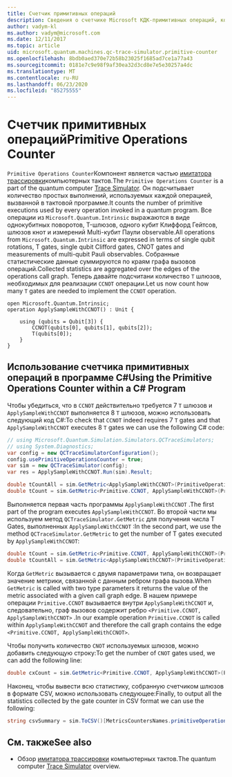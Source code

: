 ```yaml
---
title: Счетчик примитивных операций
description: Сведения о счетчике Microsoft КДК-примитивных операций, который отслеживает количество простых выполнений, используемых операциями в тактовой программе.
author: vadym-kl
ms.author: vadym@microsoft.com
ms.date: 12/11/2017
ms.topic: article
uid: microsoft.quantum.machines.qc-trace-simulator.primitive-counter
ms.openlocfilehash: 8bdb0aed370e72b58b23025f1685ad7ce1a77a43
ms.sourcegitcommit: 0181e7c9e98f9af30ea32d3cd8e7e5e30257a4dc
ms.translationtype: MT
ms.contentlocale: ru-RU
ms.lasthandoff: 06/23/2020
ms.locfileid: "85275555"
---
```

# <a name="primitive-operations-counter"></a><span data-ttu-id="da7ad-103">Счетчик примитивных операций</span><span class="sxs-lookup"><span data-stu-id="da7ad-103">Primitive Operations Counter</span></span>  

<span data-ttu-id="da7ad-104">`Primitive Operations Counter`Компонент является частью [имитатора трассировки](xref:microsoft.quantum.machines.qc-trace-simulator.intro)компьютерных тактов.</span><span class="sxs-lookup"><span data-stu-id="da7ad-104">The `Primitive Operations Counter` is a part of the quantum computer [Trace Simulator](xref:microsoft.quantum.machines.qc-trace-simulator.intro).</span></span> <span data-ttu-id="da7ad-105">Он подсчитывает количество простых выполнений, используемых каждой операцией, вызванной в тактовой программе.</span><span class="sxs-lookup"><span data-stu-id="da7ad-105">It counts the number of primitive executions used by every operation invoked in a quantum program.</span></span> <span data-ttu-id="da7ad-106">Все операции из `Microsoft.Quantum.Intrinsic` выражаются в виде однокубитных поворотов, T-шлюзов, одного кубит Клиффорд Гейтсов, шлюзов кнот и измерений Multi-кубит Паули observable.</span><span class="sxs-lookup"><span data-stu-id="da7ad-106">All operations from `Microsoft.Quantum.Intrinsic` are expressed in terms of single qubit rotations, T gates, single qubit Clifford gates, CNOT gates and measurements of multi-qubit Pauli observables.</span></span> <span data-ttu-id="da7ad-107">Собранные статистические данные суммируются по краям графа вызовов операций.</span><span class="sxs-lookup"><span data-stu-id="da7ad-107">Collected statistics are aggregated over the edges of the operations call graph.</span></span> <span data-ttu-id="da7ad-108">Теперь давайте подсчитани количество `T` шлюзов, необходимых для реализации `CCNOT` операции.</span><span class="sxs-lookup"><span data-stu-id="da7ad-108">Let us now count how many `T` gates are needed to implement the `CCNOT` operation.</span></span> 

```qsharp
open Microsoft.Quantum.Intrinsic;
operation ApplySampleWithCCNOT() : Unit {

    using (qubits = Qubit[3]) {
        CCNOT(qubits[0], qubits[1], qubits[2]);
        T(qubits[0]);
    } 
}
```

## <a name="using-the-primitive-operations-counter-within-a-c-program"></a><span data-ttu-id="da7ad-109">Использование счетчика примитивных операций в программе C#</span><span class="sxs-lookup"><span data-stu-id="da7ad-109">Using the Primitive Operations Counter within a C# Program</span></span>

<span data-ttu-id="da7ad-110">Чтобы убедиться, что в `CCNOT` действительно требуется 7 `T` шлюзов и `ApplySampleWithCCNOT` выполняется 8 `T` шлюзов, можно использовать следующий код C#:</span><span class="sxs-lookup"><span data-stu-id="da7ad-110">To check that `CCNOT` indeed requires 7 `T` gates and that `ApplySampleWithCCNOT` executes 8 `T` gates we can use the following C# code:</span></span>

```csharp 
// using Microsoft.Quantum.Simulation.Simulators.QCTraceSimulators;
// using System.Diagnostics;
var config = new QCTraceSimulatorConfiguration();
config.usePrimitiveOperationsCounter = true;
var sim = new QCTraceSimulator(config);
var res = ApplySampleWithCCNOT.Run(sim).Result;

double tCountAll = sim.GetMetric<ApplySampleWithCCNOT>(PrimitiveOperationsGroupsNames.T);
double tCount = sim.GetMetric<Primitive.CCNOT, ApplySampleWithCCNOT>(PrimitiveOperationsGroupsNames.T);
```

<span data-ttu-id="da7ad-111">Выполняется первая часть программы `ApplySampleWithCCNOT` .</span><span class="sxs-lookup"><span data-stu-id="da7ad-111">The first part of the program executes `ApplySampleWithCCNOT`.</span></span> <span data-ttu-id="da7ad-112">Во второй части мы используем метод `QCTraceSimulator.GetMetric` для получения числа T Gates, выполненных `ApplySampleWithCCNOT` :</span><span class="sxs-lookup"><span data-stu-id="da7ad-112">In the second part, we use the method `QCTraceSimulator.GetMetric` to get the number of T gates executed by `ApplySampleWithCCNOT`:</span></span> 

```csharp
double tCount = sim.GetMetric<Primitive.CCNOT, ApplySampleWithCCNOT>(PrimitiveOperationsGroupsNames.T);
double tCountAll = sim.GetMetric<ApplySampleWithCCNOT>(PrimitiveOperationsGroupsNames.T);
```

<span data-ttu-id="da7ad-113">Когда `GetMetric` вызывается с двумя параметрами типа, он возвращает значение метрики, связанной с данным ребром графа вызова.</span><span class="sxs-lookup"><span data-stu-id="da7ad-113">When `GetMetric` is called with two type parameters it returns the value of the metric associated with a given call graph edge.</span></span> <span data-ttu-id="da7ad-114">В нашем примере операции `Primitive.CCNOT` вызывается внутри `ApplySampleWithCCNOT` и, следовательно, граф вызовов содержит ребро `<Primitive.CCNOT, ApplySampleWithCCNOT>` .</span><span class="sxs-lookup"><span data-stu-id="da7ad-114">In our example operation `Primitive.CCNOT` is called within `ApplySampleWithCCNOT` and therefore the call graph contains the edge `<Primitive.CCNOT, ApplySampleWithCCNOT>`.</span></span> 

<span data-ttu-id="da7ad-115">Чтобы получить количество `CNOT` используемых шлюзов, можно добавить следующую строку:</span><span class="sxs-lookup"><span data-stu-id="da7ad-115">To get the number of `CNOT` gates used, we can add the following line:</span></span>
```csharp
double cxCount = sim.GetMetric<Primitive.CCNOT, ApplySampleWithCCNOT>(PrimitiveOperationsGroupsNames.CX);
```

<span data-ttu-id="da7ad-116">Наконец, чтобы вывести всю статистику, собранную счетчиком шлюзов в формате CSV, можно использовать следующее:</span><span class="sxs-lookup"><span data-stu-id="da7ad-116">Finally, to output all the statistics collected by the gate counter in CSV format we can use the following:</span></span>
```csharp
string csvSummary = sim.ToCSV()[MetricsCountersNames.primitiveOperationsCounter];
```

## <a name="see-also"></a><span data-ttu-id="da7ad-117">См. также</span><span class="sxs-lookup"><span data-stu-id="da7ad-117">See also</span></span> ##

- <span data-ttu-id="da7ad-118">Обзор [имитатора трассировки](xref:microsoft.quantum.machines.qc-trace-simulator.intro) компьютерных тактов.</span><span class="sxs-lookup"><span data-stu-id="da7ad-118">The quantum computer [Trace Simulator](xref:microsoft.quantum.machines.qc-trace-simulator.intro) overview.</span></span>
